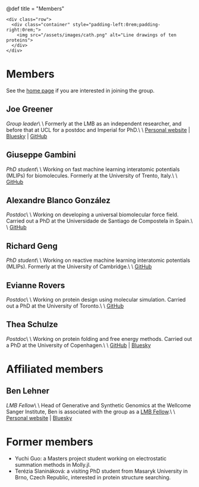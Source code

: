 @def title = "Members"

~~~
<div class="row">
  <div class="container" style="padding-left:0rem;padding-right:0rem;">
    <img src="/assets/images/cath.png" alt="Line drawings of ten proteins">
  </div>
</div>
~~~

# Members

See the [home page](/) if you are interested in joining the group.

## Joe Greener

_Group leader_\\
\\
Formerly at the LMB as an independent researcher, and before that at UCL for a postdoc and Imperial for PhD.\\
\\
[Personal website](http://jgreener64.github.io) | [Bluesky](https://bsky.app/profile/jgreener64.bsky.social) | [GitHub](https://github.com/jgreener64)

## Giuseppe Gambini

_PhD student_\\
\\
Working on fast machine learning interatomic potentials (MLIPs) for biomolecules. Formerly at the University of Trento, Italy.\\
\\
[GitHub](https://github.com/Peppone98)

## Alexandre Blanco González

_Postdoc_\\
\\
Working on developing a universal biomolecular force field. Carried out a PhD at the Universidade de Santiago de Compostela in Spain.\\
\\
[GitHub](https://github.com/allexandre97)

## Richard Geng

_PhD student_\\
\\
Working on reactive machine learning interatomic potentials (MLIPs). Formerly at the University of Cambridge.\\
\\
[GitHub](https://github.com/geng-r)

## Evianne Rovers

_Postdoc_\\
\\
Working on protein design using molecular simulation. Carried out a PhD at the University of Toronto.\\
\\
[GitHub](https://github.com/ERovers)

## Thea Schulze

_Postdoc_\\
\\
Working on protein folding and free energy methods. Carried out a PhD at the University of Copenhagen.\\
\\
[GitHub](https://github.com/theaschulze) | [Bluesky](https://bsky.app/profile/tkschulze.bsky.social)

# Affiliated members

## Ben Lehner

_LMB Fellow_\\
\\
Head of Generative and Synthetic Genomics at the Wellcome Sanger Institute, Ben is associated with the group as a [LMB Fellow](https://www2.mrc-lmb.cam.ac.uk/group-leaders/lmb-fellows).\\
\\
[Personal website](https://www.sanger.ac.uk/person/lehner-ben) | [Bluesky](https://bsky.app/profile/benlehner.bsky.social)

# Former members

- Yuchi Guo: a Masters project student working on electrostatic summation methods in Molly.jl.
- Terézia Slanináková: a visiting PhD student from Masaryk University in Brno, Czech Republic, interested in protein structure searching.
